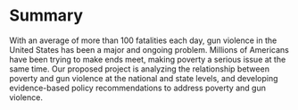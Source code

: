 # Summary

With an average of more than 100 fatalities each day, gun violence in the United States has been a major and ongoing problem. Millions of Americans have been trying to make ends meet, making poverty a serious issue at the same time. Our proposed project is analyzing the relationship between poverty and gun violence at the national and state levels, and developing evidence-based policy recommendations to address poverty and gun violence.
